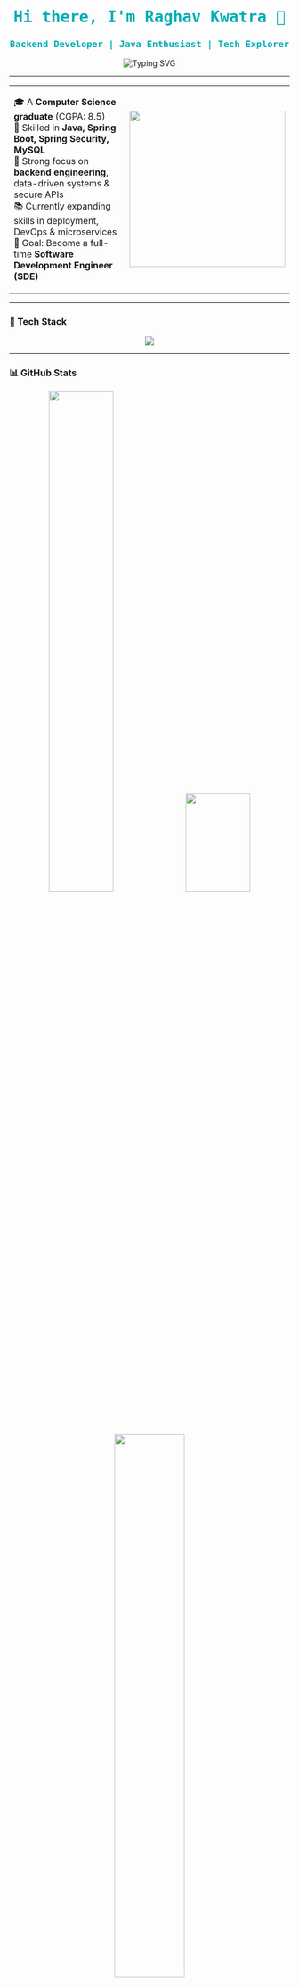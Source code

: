 
<h1 align="center" style="color:#00ADB5; font-family:'Fira Code', monospace;">
  Hi there, I'm Raghav Kwatra 👋
</h1>
<h3 align="center" style="color:#00ADB5; font-family:'Fira Code', monospace;">
  Backend Developer | Java Enthusiast | Tech Explorer
</h3>

<p align="center">
  <img src="https://readme-typing-svg.herokuapp.com?font=Fira+Code&size=22&pause=1000&color=00ADB5&center=true&vCenter=true&width=600&lines=Backend+Developer+%F0%9F%92%BB;Java+%7C+Spring+Boot+Specialist+%E2%9C%A8;Always+Learning+New+Tech+%F0%9F%93%9A;Let's+Build+Something+Great+Together+%F0%9F%9A%80" alt="Typing SVG" />
</p>

---

<table>
  <tr>
    <td width="60%">
      <p>
        🎓 A <b>Computer Science graduate</b> (CGPA: 8.5)<br>
        💼 Skilled in <b>Java, Spring Boot, Spring Security, MySQL</b><br>
        🧠 Strong focus on <b>backend engineering</b>, data-driven systems & secure APIs<br>
        📚 Currently expanding skills in deployment, DevOps & microservices<br>
        🎯 Goal: Become a full-time <b>Software Development Engineer (SDE)</b><br>
      </p>
    </td>
    <td>
      <img src="https://github.com/user-attachments/assets/9a078cc5-d519-4814-9dee-48104a9e0973" width="280px" />
    </td>
  </tr>
</table>

---

### 🚀 Tech Stack

<p align="center">
  <img src="https://skillicons.dev/icons?i=java,spring,maven,html,css,js,react,mysql,mongodb" />
</p>

---

### 📊 GitHub Stats

<p align="center">
  <img src="https://github-readme-stats.vercel.app/api?username=raghavkwatra&show_icons=true&theme=tokyonight&hide=issues" width="48%" />
  <img src="https://github-readme-streak-stats.herokuapp.com/?user=raghavkwatra&theme=tokyonight" width="48%" height = "177px" />
  <br />
  <img src="https://github-readme-stats.vercel.app/api/top-langs/?username=raghavkwatra&layout=compact&theme=tokyonight" width="50%" />
</p>

---

### 💻 LeetCode Stats

<p align="center">
  <img src="https://leetcard.jacoblin.cool/raghavkwatraa?theme=dark&font=baloo&ext=contest" />
</p>

---

### 📫 Connect with Me

<p align="center">
  <a href="https://www.linkedin.com/in/raghavkwatra/" target="_blank">
    <img src="https://img.shields.io/badge/LinkedIn-blue?style=for-the-badge&logo=linkedin" />
  </a>
  <a href="rkwatra454@gmail.com">
    <img src="https://img.shields.io/badge/Gmail-red?style=for-the-badge&logo=gmail&logoColor=white" />
  </a>
  <a href="https://github.com/raghavkwatra" target="_blank">
    <img src="https://img.shields.io/badge/GitHub-black?style=for-the-badge&logo=github" />
  </a>
</p>

---

### ✨ Fun Fact

<p align="center">
  <img src="https://quotes-github-readme.vercel.app/api?type=horizontal&theme=radical" />
</p>

